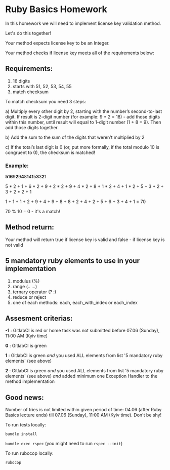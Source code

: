 # Ruby Basics Homework

In this homework we will need to implement license key validation method. 

Let's do this together!

Your method expects license key to be an Integer.

Your method checks if license key meets all of the requirements below:

## Requirements:
1. 16 digits
2. starts with 51, 52, 53, 54, 55
3. match checksum

To match checksum you need 3 steps:

a) Multiply every other digit by 2, starting with the number’s second-to-last digit. If result is 2-digit number (for example: 9 * 2 = 18) - add those digits within this number, until result will equal to 1-digit number (1 + 8 = 9).
Then add those digits together.

b) Add the sum to the sum of the digits that weren’t multiplied by 2


c) If the total’s last digit is 0 (or, put more formally, if the total modulo 10 is congruent to 0), the checksum is matched!

### Example:

**5**1**6**9**2**9**4**8**1**4**1**5**3**3**2**1

5 * 2 + 1 + 6 * 2 + 9 + 2 * 2 + 9 + 4 * 2 + 8 + 1 * 2 + 4 + 1 * 2 + 5 + 3 * 2 + 3 + 2 * 2 + 1

1 + 1 + 1 + 2 + 9 + 4 + 9 + 8 + 8 + 2 + 4 + 2 + 5 + 6 + 3 + 4 + 1 = 70

70 % 10 = 0 - it's a match!

## Method return:

Your method will return true if license key is valid and false - if license key is not valid

## 5 mandatory ruby elements to use in your implementation
1. modulus (%)
2. range (.. ...)
3. ternary operator (? :)
4. reduce or reject
5. one of each methods: each, each_with_index or each_index


## Assesment criterias:
**-1**  :  GitlabCI is red or home task was not submitted before 07.06 (Sunday), 11:00 AM (Kyiv time)

**0**   :  GitlabCI is green

**1**   : GitlabCI is green *and* you used ALL elements from list '5 mandatory ruby elements' (see above)

**2**   : GitlabCI is green *and* you used ALL elements from list '5 mandatory ruby elements' (see above) *and* added minimum one Exception Handler to the method implementation

## Good news:
Number of tries is not limited within given period of time: 04.06 (after Ruby Basics lecture ends) till 07.06 (Sunday), 11:00 AM (Kyiv time). Don't be shy!

To run tests locally:

`bundle install`

`bundle exec rspec`
(you might need to run `rspec --init`)

To run rubocop locally:

`rubocop`
